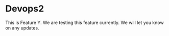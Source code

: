 
# Devops2


This is Feature Y. We are testing this feature currently. We will let you know on any updates.

